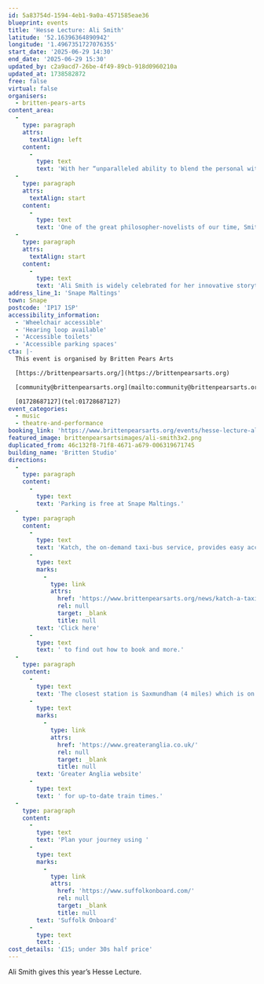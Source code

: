 ```yaml
---
id: 5a83754d-1594-4eb1-9a0a-4571585eae36
blueprint: events
title: 'Hesse Lecture: Ali Smith'
latitude: '52.16396364890942'
longitude: '1.4967351727076355'
start_date: '2025-06-29 14:30'
end_date: '2025-06-29 15:30'
updated_by: c2a9acd7-26be-4f49-89cb-918d0960210a
updated_at: 1738582872
free: false
virtual: false
organisers:
  - britten-pears-arts
content_area:
  -
    type: paragraph
    attrs:
      textAlign: left
    content:
      -
        type: text
        text: 'With her “unparalleled ability to blend the personal with the political”, leading author Ali Smith takes as her topic for this year’s Hesse Lecture the Festival theme: dissolved in sound.'
  -
    type: paragraph
    attrs:
      textAlign: start
    content:
      -
        type: text
        text: 'One of the great philosopher-novelists of our time, Smith grapples courageously with the big themes of life and draws connections between the great and the small, the universal and the local. Like great music, her work goes deep into the questions of who we are and why we’re here - and perhaps points us towards the answers.'
  -
    type: paragraph
    attrs:
      textAlign: start
    content:
      -
        type: text
        text: 'Ali Smith is widely celebrated for her innovative storytelling, insightful social commentary, and ability to play with language and form. Her fans include literary critics, fellow authors, and readers who appreciate the depth and originality in her work.'
address_line_1: 'Snape Maltings'
town: Snape
postcode: 'IP17 1SP'
accessibility_information:
  - 'Wheelchair accessible'
  - 'Hearing loop available'
  - 'Accessible toilets'
  - 'Accessible parking spaces'
cta: |-
  This event is organised by Britten Pears Arts

  [https://brittenpearsarts.org/](https://brittenpearsarts.org)

  [community@brittenpearsarts.org](mailto:community@brittenpearsarts.org)

  [01728687127](tel:01728687127)
event_categories:
  - music
  - theatre-and-performance
booking_link: 'https://www.brittenpearsarts.org/events/hesse-lecture-ali-smith'
featured_image: brittenpearsartsimages/ali-smith3x2.png
duplicated_from: 46c132f8-71f8-4671-a679-006319671745
building_name: 'Britten Studio'
directions:
  -
    type: paragraph
    content:
      -
        type: text
        text: 'Parking is free at Snape Maltings.'
  -
    type: paragraph
    content:
      -
        type: text
        text: 'Katch, the on-demand taxi-bus service, provides easy access to Snape Maltings, connecting it to the towns of Framlingham, Parham, Hacheston, Wickham Market, Wickham Market Railway Station at Campsea Ashe, and Tunstall. '
      -
        type: text
        marks:
          -
            type: link
            attrs:
              href: 'https://www.brittenpearsarts.org/news/katch-a-taxi-bus-to-snape-maltings'
              rel: null
              target: _blank
              title: null
        text: 'Click here'
      -
        type: text
        text: ' to find out how to book and more.'
  -
    type: paragraph
    content:
      -
        type: text
        text: 'The closest station is Saxmundham (4 miles) which is on the East Suffolk Ipswich on the Lowestoft train line. Wickham Market station (6 miles) is located in Campsea Ash on the same line. Visit the '
      -
        type: text
        marks:
          -
            type: link
            attrs:
              href: 'https://www.greateranglia.co.uk/'
              rel: null
              target: _blank
              title: null
        text: 'Greater Anglia website'
      -
        type: text
        text: ' for up-to-date train times.'
  -
    type: paragraph
    content:
      -
        type: text
        text: 'Plan your journey using '
      -
        type: text
        marks:
          -
            type: link
            attrs:
              href: 'https://www.suffolkonboard.com/'
              rel: null
              target: _blank
              title: null
        text: 'Suffolk Onboard'
      -
        type: text
        text: .
cost_details: '£15; under 30s half price'
---
```

Ali Smith gives this year’s Hesse Lecture.